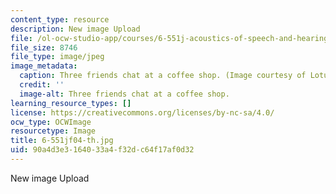 ```yaml
---
content_type: resource
description: New image Upload
file: /ol-ocw-studio-app/courses/6-551j-acoustics-of-speech-and-hearing-fall-2004/90a4d3e3164033a4f32dc64f17af0d32_6-551jf04-th.jpg
file_size: 8746
file_type: image/jpeg
image_metadata:
  caption: Three friends chat at a coffee shop. (Image courtesy of LotusHead and [stock.xchng](http://www.freeimages.com/).)
  credit: ''
  image-alt: Three friends chat at a coffee shop.
learning_resource_types: []
license: https://creativecommons.org/licenses/by-nc-sa/4.0/
ocw_type: OCWImage
resourcetype: Image
title: 6-551jf04-th.jpg
uid: 90a4d3e3-1640-33a4-f32d-c64f17af0d32
---
```

New image Upload